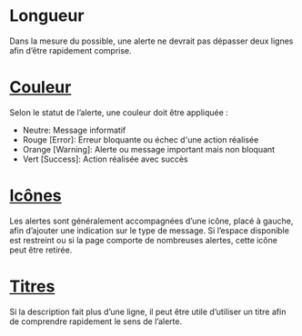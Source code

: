 # Longueur
Dans la mesure du possible, une alerte ne devrait pas dépasser deux lignes afin d’être rapidement comprise.

# [Couleur](/components/feedback/callouts?example=palettes)
Selon le statut de l’alerte, une couleur doit être appliquée :
- Neutre: Message informatif
- Rouge [Error]: Erreur bloquante ou échec d'une action réalisée
- Orange [Warning]: Alerte ou message important mais non bloquant
- Vert [Success]: Action réalisée avec succès

# [Icônes](/components/feedback/callouts?example=icones)
Les alertes sont généralement accompagnées d’une icône, placé à gauche, afin d’ajouter une indication sur le type de message. Si l’espace disponible est restreint ou si la page comporte de nombreuses alertes, cette icône peut être retirée.

# [Titres](/components/feedback/callouts?example=titre)
Si la description fait plus d’une ligne, il peut être utile d’utiliser un titre afin de comprendre rapidement le sens de l’alerte.
